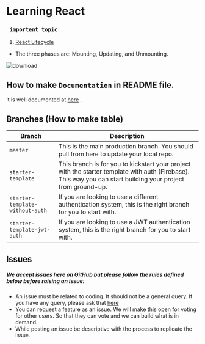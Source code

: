 # Learning React
### ` importent topic`
1. [React Lifecycle](https://www.w3schools.com/react/react_lifecycle.asp)
* The three phases are: Mounting, Updating, and Unmounting.


![download](https://github.com/futureweb7/react-learning/assets/146654443/95018613-b590-4d2c-9d90-c548325de5bb)


<!-- # Getting Started with Create React App

This project was bootstrapped with [Create React App](https://github.com/facebook/create-react-app).
4
## Available Scripts
### `npm start`
In the project directory, you can run: -->


## How to make `Documentation` in README file. 
it is well documented at [here](http://google.com) .

## Branches (How to make table)
| Branch                           | Description   |
| -------------------------------- | ------------- |
| `master`                         | This is the main production branch. You should pull from here to update your local repo. |
| `starter-template`               | This branch is for you to kickstart your project with the starter template with auth (Firebase). This way you can start building your project from ground-up. |
| `starter-template-without-auth`  | If you are looking to use a different authentication system, this is the right branch for you to start with. |
| `starter-template-jwt-auth`      | If you are looking to use a JWT authentication system, this is the right branch for you to start with. |

## Issues
##### We accept issues here on GitHub but please follow the rules defined below before raising an issue:

* An issue must be related to coding. It should not be a general query. If you have any query, please ask that [here](http://google.com)
* You can request a feature as an issue. We will make this open for voting for other users. So that they can vote and we can build what is in demand.
* While posting an issue be descriptive with the process to replicate the issue.

